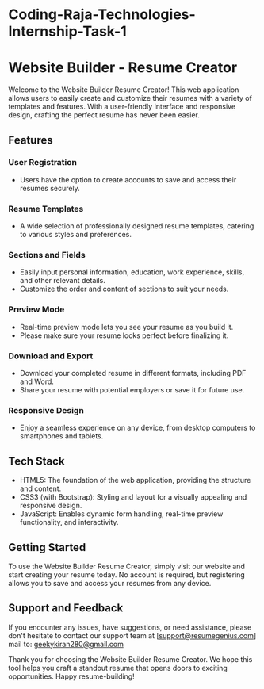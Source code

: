 # Coding-Raja-Technologies-Internship-Task-1
# Website Builder - Resume Creator

Welcome to the Website Builder Resume Creator! This web application allows users to easily create and customize their resumes with a variety of templates and features. With a user-friendly interface and responsive design, crafting the perfect resume has never been easier.

## Features

### User Registration

- Users have the option to create accounts to save and access their resumes securely.

### Resume Templates

- A wide selection of professionally designed resume templates, catering to various styles and preferences.

### Sections and Fields

- Easily input personal information, education, work experience, skills, and other relevant details.
- Customize the order and content of sections to suit your needs.

### Preview Mode

- Real-time preview mode lets you see your resume as you build it.
- Please make sure your resume looks perfect before finalizing it.

### Download and Export

- Download your completed resume in different formats, including PDF and Word.
- Share your resume with potential employers or save it for future use.

### Responsive Design

- Enjoy a seamless experience on any device, from desktop computers to smartphones and tablets.

## Tech Stack

- HTML5: The foundation of the web application, providing the structure and content.
- CSS3 (with Bootstrap): Styling and layout for a visually appealing and responsive design.
- JavaScript: Enables dynamic form handling, real-time preview functionality, and interactivity.

## Getting Started

To use the Website Builder Resume Creator, simply visit our website and start creating your resume today. No account is required, but registering allows you to save and access your resumes from any device.

## Support and Feedback

If you encounter any issues, have suggestions, or need assistance, please don't hesitate to contact our support team at [support@resumegenius.com]
mail to: geekykiran280@gmail.com

Thank you for choosing the Website Builder Resume Creator. We hope this tool helps you craft a standout resume that opens doors to exciting opportunities. Happy resume-building!
